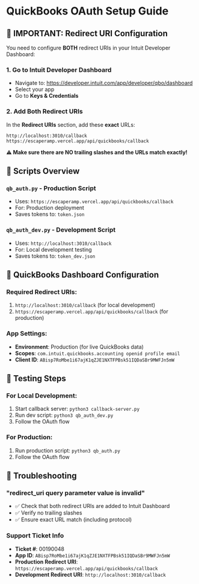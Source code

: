 # QuickBooks OAuth Setup Guide

## 🚨 IMPORTANT: Redirect URI Configuration

You need to configure **BOTH** redirect URIs in your Intuit Developer Dashboard:

### 1. Go to Intuit Developer Dashboard
- Navigate to: https://developer.intuit.com/app/developer/qbo/dashboard
- Select your app
- Go to **Keys & Credentials**

### 2. Add Both Redirect URIs
In the **Redirect URIs** section, add these **exact** URLs:

```
http://localhost:3010/callback
https://escaperamp.vercel.app/api/quickbooks/callback
```

**⚠️ Make sure there are NO trailing slashes and the URLs match exactly!**

## 📁 Scripts Overview

### `qb_auth.py` - Production Script
- Uses: `https://escaperamp.vercel.app/api/quickbooks/callback`
- For: Production deployment
- Saves tokens to: `token.json`

### `qb_auth_dev.py` - Development Script  
- Uses: `http://localhost:3010/callback`
- For: Local development testing
- Saves tokens to: `token_dev.json`

## 🔧 QuickBooks Dashboard Configuration

### Required Redirect URIs:
1. `http://localhost:3010/callback` (for local development)
2. `https://escaperamp.vercel.app/api/quickbooks/callback` (for production)

### App Settings:
- **Environment**: Production (for live QuickBooks data)
- **Scopes**: `com.intuit.quickbooks.accounting openid profile email`
- **Client ID**: `ABisp7RoMbe1i67ajK1qZJE1NXTFPBsk51IQDaSBr9MWFJn5mW`

## 🚀 Testing Steps

### For Local Development:
1. Start callback server: `python3 callback-server.py`
2. Run dev script: `python3 qb_auth_dev.py`
3. Follow the OAuth flow

### For Production:
1. Run production script: `python3 qb_auth.py`
2. Follow the OAuth flow

## 🐛 Troubleshooting

### "redirect_uri query parameter value is invalid"
- ✅ Check that both redirect URIs are added to Intuit Dashboard
- ✅ Verify no trailing slashes
- ✅ Ensure exact URL match (including protocol)

### Support Ticket Info
- **Ticket #**: 00190048
- **App ID**: `ABisp7RoMbe1i67ajK1qZJE1NXTFPBsk51IQDaSBr9MWFJn5mW`
- **Production Redirect URI**: `https://escaperamp.vercel.app/api/quickbooks/callback`
- **Development Redirect URI**: `http://localhost:3010/callback` 